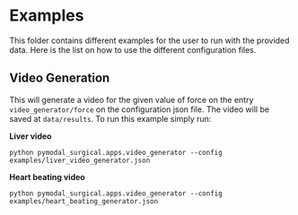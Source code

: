 Examples
=========

This folder contains different examples for the user to run with the provided data. Here is the list on how to use the different configuration files.

Video Generation
-------------------

This will generate a video for the given value of force on the entry `video_generator/force` on the configuration json file. The video will be saved at `data/results`. To run this example simply run:

**Liver video**

```shell
python pymodal_surgical.apps.video_generator --config examples/liver_video_generator.json 
```

**Heart beating video**

```shell
python pymodal_surgical.apps.video_generator --config examples/heart_beating_generator.json
```
